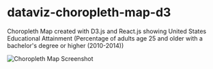 # dataviz-choropleth-map-d3

Choropleth Map created with D3.js and React.js showing United States Educational Attainment (Percentage of adults age 25 and older with a bachelor\'s degree or higher (2010-2014))

![Choropleth Map Screenshot](https://i.imgur.com/6AB6N0b.jpg)
